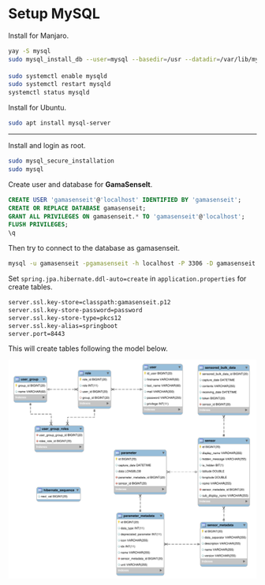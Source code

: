 # Setup MySQL

Install for Manjaro.
```sh
yay -S mysql
sudo mysql_install_db --user=mysql --basedir=/usr --datadir=/var/lib/mysql

sudo systemctl enable mysqld
sudo systemctl restart mysqld
systemctl status mysqld
```

Install for Ubuntu.
```sh
sudo apt install mysql-server
```

***

Install and login as root.
```sh
sudo mysql_secure_installation
sudo mysql
```

Create user and database for **GamaSenseIt**.
```sql
CREATE USER 'gamasenseit'@'localhost' IDENTIFIED BY 'gamasenseit';
CREATE OR REPLACE DATABASE gamasenseit;
GRANT ALL PRIVILEGES ON gamasenseit.* TO 'gamasenseit'@'localhost';
FLUSH PRIVILEGES;
\q
```

Then try to connect to the database as gamasenseit.
```sh
mysql -u gamasenseit -pgamasenseit -h localhost -P 3306 -D gamasenseit [--skip-ssl]
```

Set `spring.jpa.hibernate.ddl-auto=create` in `application.properties` for create tables.
```
server.ssl.key-store=classpath:gamasenseit.p12
server.ssl.key-store-password=password
server.ssl.key-store-type=pkcs12
server.ssl.key-alias=springboot
server.port=8443
```
This will create tables following the model below.

![Model representing the schema](https://github.com/CoFab-in-Bondy/gamaSenseIt/blob/master/docs/images/model.svg?raw=true)
